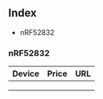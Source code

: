 ## Index
- nRF52832

### nRF52832
| Device | Price | URL |
|-|-:|-|
|  |  |  |
|  |  |  |
|  |  |  |
